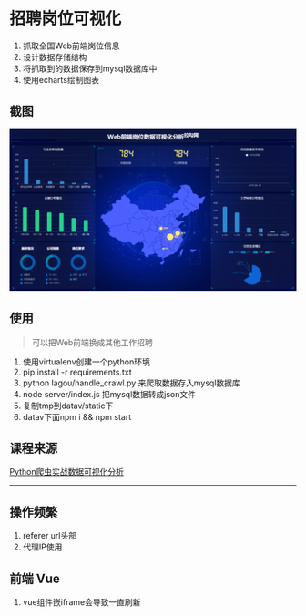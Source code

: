 # 招聘岗位可视化

1. 抓取全国Web前端岗位信息
2. 设计数据存储结构
3. 将抓取到的数据保存到mysql数据库中
4. 使用echarts绘制图表

## 截图

![Capture](./capture.png)

## 使用

> 可以把Web前端换成其他工作招聘

1. 使用virtualenv创建一个python环境
2. pip install -r requirements.txt
3. python lagou/handle_crawl.py 来爬取数据存入mysql数据库
4. node server/index.js 把mysql数据转成json文件
5. 复制tmp到datav/static下
6. datav下面npm i && npm start

## 课程来源

[Python爬虫实战数据可视化分析](https://coding.imooc.com/class/363.html)

---

## 操作频繁

1. referer url头部
2. 代理IP使用

## 前端 Vue
1. vue组件嵌iframe会导致一直刷新